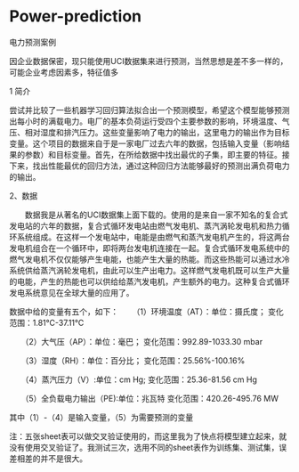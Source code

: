 # Power-prediction
电力预测案例

因企业数据保密，现只能使用UCI数据集来进行预测，当然思想是差不多一样的，可能企业考虑因素多，特征值多

1 简介

尝试并比较了一些机器学习回归算法拟合出一个预测模型，希望这个模型能够预测出每小时的满载电力。电厂的基本负荷运行受四个主要参数的影响，环境温度、气压、相对湿度和排汽压力。这些变量影响了电力的输出，这里电力的输出作为目标变量。这个项目的数据来自于是一家电厂过去六年的数据，包括输入变量（影响结果的参数）和目标变量。首先，在所给数据中找出最优的子集，即主要的特征。接下来，找出性能最优的回归方法，通过这种回归方法能够最好的预测出满负荷电力的输出。 

2、数据

　　数据我是从著名的UCI数据集上面下载的。使用的是来自一家不知名的复合式发电站的六年的数据，复合式循环发电站由燃气发电机、蒸汽涡轮发电机和热力循环系统组成。在这样一个发电站中，电能是由燃气和蒸汽发电机产生的，将这两台发电机组合在一个循环中，即将两台发电机连接在一起。复合式循环发电系统中的燃气发电机不仅仅能够产生电能，也能产生大量的热能。而这些热能可以通过水冷系统供给蒸汽涡轮发电机，由此可以生产出电力。这样燃气发电机既可以生产大量的电能，产生的热能也可以供给给蒸汽发电机，产生额外的电力。这种复合式循环发电系统意见在全球大量的应用了。

数据中给的变量有五个，如下：
　　（1）环境温度（AT）：单位：摄氏度； 变化范围：1.81℃-37.11℃
  
　　（2）大气压（AP）：单位：毫巴； 变化范围：992.89-1033.30 mbar
  
　　（3）湿度（RH）：单位：百分比； 变化范围：25.56%-100.16%
  
　　（4）蒸汽压力（V）:单位：cm Hg; 变化范围：25.36-81.56 cm Hg
  
　　（5）全负载电力输出（PE):单位：兆瓦特 变化范围：420.26-495.76 MW
  
其中（1）-（4）是输入变量，（5）为需要预测的变量

注：五张sheet表可以做交叉验证使用的，而这里我为了快点将模型建立起来，就没有使用交叉验证了。我测试三次，选用不同的sheet表作为训练集、测试集，误差相差的并不是很大。
